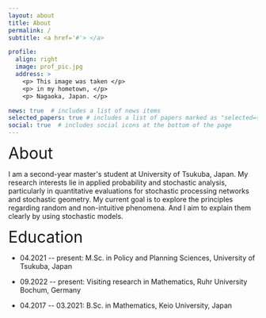 ```yaml
---
layout: about
title: About
permalink: /
subtitle: <a href='#'> </a> 

profile:
  align: right
  image: prof_pic.jpg
  address: >
    <p> This image was taken </p>
    <p> in my hometown, </p>
    <p> Nagaoka, Japan. </p>

news: true  # includes a list of news items
selected_papers: true # includes a list of papers marked as "selected={true}"
social: true  # includes social icons at the bottom of the page
---
```


<p><font size="6">About</font></p>

<!--color="#8a2be2"-->
I am a second-year master's student at University of Tsukuba, Japan. My research interests lie in applied probability and stochastic analysis, particularly in quantitative evaluations for stochastic processing networks and stochastic geometry. My current goal is to explore the principles regarding random and non-intuitive phenomena. And I aim to explain them clearly by using stochastic models.

<!-- My Ultimate goal is to identify what is acutually happened or not by using the probability theory or new methods! --> 


<p><font size="6">Education</font></p>

- 04.2021 -- present: M.Sc. in Policy and Planning Sciences, University of Tsukuba, Japan 

- 09.2022 -- present: Visiting research in Mathematics, Ruhr University Bochum, Germany 

- 04.2017 -- 03.2021: B.Sc. in Mathematics, Keio University, Japan 



<!-- Put your address / P.O. box / other info right below your picture. You can also disable any these elements by editing `profile` property of the YAML header of your `_pages/about.md`. Edit `_bibliography/papers.bib` and Jekyll will render your [publications page](/al-folio/publications/) automatically.

Link to your social media connections, too. This theme is set up to use [Font Awesome icons](http://fortawesome.github.io/Font-Awesome/) and [Academicons](https://jpswalsh.github.io/academicons/), like the ones below. Add your Facebook, Twitter, LinkedIn, Google Scholar, or just disable all of them. -->
